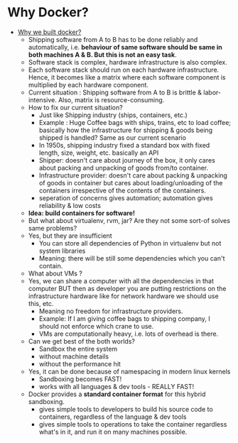# Why Docker?
 * [Why we built docker?](https://www.youtube.com/watch?v=3N3n9FzebAA&feature=youtu.be)
	  * Shipping software from A to B  has to be done reliably and automatically, i.e. **behaviour of same software should be same in both machines A & B. But this is not an easy task**.
	  * Software stack is complex, hardware infrastructure is also complex.
	  * Each software stack should run on each hardware infrastructure. Hence, it becomes like a matrix where each software component is multiplied by each hardware component.
	  * Current situation : Shipping software from A to B is brittle & labor-intensive. Also, matrix is resource-consuming.
	  * How to fix our current situation?
		  * Just like Shipping industry (ships, containers, etc.)
		  * Example : Huge Coffee bags with ships, trains, etc to load coffee; basically how the infrastructure for shipping & goods being shipped is handled? Same as our current scenario
		  * In 1950s, shipping industry fixed a standard box with fixed length, size, weight, etc. basically an API
		  * Shipper: doesn't care about journey of the box, it only cares about packing and unpacking of goods from/to container.
		  * Infrastructure provider: doesn't care about packing & unpacking of goods in container but cares about loading/unloading of the containers irrespective of the contents of the containers.
		  * seperation of concerns gives automation; automation gives reliability & low costs
	  * **Idea: build containers for software!**
	  * But what about virtualenv, rvm, jar? Are they not some sort-of solves same problems?
	*  Yes, but they are insufficient 
		  * You can store all dependencies of Python in virtualenv but not system libraries
		  * Meaning: there will be still some dependencies which you can't contain.
	* What about VMs ?
	* Yes, we can share a computer with all the dependencies in that computer BUT then as developer you are putting restrictions on the infrastructure hardware like for network hardware we should use this, etc.
		* Meaning no freedom for infrastructure providers.
		* Example: If I am giving coffee bags to shipping company, I should not enforce which crane to use.
		* VMs are computationally heavy, i.e. lots of overhead is there.
	* Can we get best of the both worlds?
		* Sandbox the entire system
		* without machine details
		* without the performance hit
	 * Yes, it can be done because of namespacing in modern linux kernels
		 * Sandboxing becomes FAST!
		 * works with all languages & dev tools - REALLY FAST!
	 * Docker provides a **standard container format** for this hybrid sandboxing.
		 * gives simple tools to developers to build his source code to containers, regardless of the language & dev tools
		 * gives simple tools to operations to take the container regardless what's in it, and run it on many machines possible.
